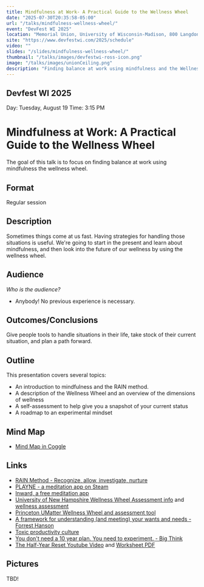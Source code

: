 ```yaml
---
title: Mindfulness at Work- A Practical Guide to the Wellness Wheel
date: "2025-07-30T20:35:58-05:00"
url: "/talks/mindfulness-wellness-wheel/"
event: "DevFest WI 2025"
location: "Memorial Union, University of Wisconsin-Madison, 800 Langdon St, Madison, WI 53703"
site: "https://www.devfestwi.com/2025/schedule"
video: ""
slides: "/slides/mindfulness-wellness-wheel/"
thumbnail: "/talks/images/devfestwi-ross-icon.png"
image: "/talks/images/unionCeiling.png"
description: "Finding balance at work using mindfulness and the Wellness Wheel"
---
```

## Devfest WI 2025

Day: Tuesday, August 19   Time: 3:15 PM

# Mindfulness at Work: A Practical Guide to the Wellness Wheel
The goal of this talk is to focus on finding balance at work using mindfulness the wellness wheel.

## Format
Regular session 

## Description
Sometimes things come at us fast. Having strategies for handling those situations is useful. We're going to start in the present and learn about mindfulness, and then look into the future of our wellness by using the wellness wheel.

## Audience
*Who is the audience?*
- Anybody! No previous experience is necessary.

## Outcomes/Conclusions
Give people tools to handle situations in their life, take stock of their current situation, and plan a path forward.

## Outline
This presentation covers several topics:
- An introduction to mindfulness and the RAIN method.
- A description of the Wellness Wheel and an overview of the dimensions of wellness
- A self-assessment to help give you a snapshot of your current status
- A roadmap to an experimental mindset

## Mind Map
- [Mind Map in Coggle](https://coggle.it/diagram/aHW3Nf0YhM_hw2I0/t/mindfulness-at-work-a-practical-guide-to-wellness-wheel/ea469df9a5ae7420f33a2a68660c298709e77b206e7c471589d7ff1a9972ca80)

## Links
- [RAIN Method - Recognize, allow, investigate, nurture](https://www.tarabrach.com/rain/)
- [PLAYNE - a meditation app on Steam](https://www.playne.co/)
- [Inward, a free meditation app](https://store.steampowered.com/app/1545430/Inward/)
- [University of New Hampshire Wellness Wheel Assessment info](https://extension.unh.edu/health-well-being/programs/wellness-wheel-assessment) and [wellness assessment](https://unhextension.datahubs.org/)
- [Princeton UMatter Wellness Wheel and assessment tool](https://umatter.princeton.edu/action/caring-yourself/wellness-wheel-assessment)
- [A framework for understanding (and meeting) your wants and needs - Forrest Hanson](https://youtu.be/VzaTmW3tixg?si=haBa83mNB3q8YuzB)
- [Toxic productivity culture](https://youtu.be/PDcLSt7bUvA?si=ThgILViuDPSVTg91)
- [You don't need a 10 year plan. You need to experiment. - Big Think](https://youtu.be/R_TnZJpCULI?si=nWxh7YqcYLUel2KV)
- [The Half-Year Reset Youtube Video](https://youtu.be/31k6O2nQgHg?si=194IFQ0A1IDpOb_i) and [Worksheet PDF](https://drive.google.com/file/d/1qXPd2333U9VPdG5gfOUaq-JdTpJuVfhY/view)

## Pictures

TBD!
